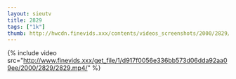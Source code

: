 ```yaml
--- 
layout: sieutv
title: 2829
tags: ["1k"]
thumb: http://hwcdn.finevids.xxx/contents/videos_screenshots/2000/2829/preview.mp4.jpg
---
```

{% include video src="http://www.finevids.xxx/get_file/1/d917f0056e336bb573d06dda92aa09ee/2000/2829/2829.mp4/" %} 

